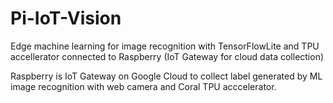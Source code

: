 # Pi-IoT-Vision
Edge machine learning for image recognition with TensorFlowLite and TPU accellerator connected to Raspberry (IoT Gateway for cloud data collection)

Raspberry is IoT Gateway on Google Cloud to collect label generated by ML image recognition with web camera and Coral TPU acccelerator.


